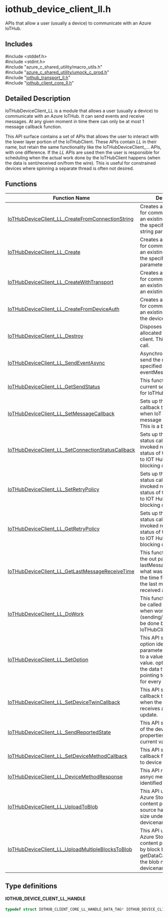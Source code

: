 # iothub_device_client_ll.h 

APIs that allow a user (usually a device) to communicate with an Azure IoTHub.

## Includes

\#include <stddef.h>  
\#include <stdint.h>  
\#include "azure_c_shared_utility/macro_utils.h"  
\#include "[azure_c_shared_utility/umock_c_prod.h](iot-c-ref-umock-c-prod-h.md)"  
\#include "[iothub_transport_ll.h](iot-c-ref-iothub-transport-ll-h.md)"  
\#include "[iothub_client_core_ll.h](iot-c-ref-iothub-client-core-ll-h.md)"  

## Detailed Description

IoTHubDeviceClient_LL is a module that allows a user (usually a device) to communicate with an Azure IoTHub. It can send events and receive messages. At any given moment in time there can only be at most 1 message callback function.

This API surface contains a set of APIs that allows the user to interact with the lower layer portion of the IoTHubClient. These APIs contain _LL_ in their name, but retain the same functionality like the IoTHubDeviceClient_... APIs, with one difference. If the _LL_ APIs are used then the user is responsible for scheduling when the actual work done by the IoTHubClient happens (when the data is sent/received on/from the wire). This is useful for constrained devices where spinning a separate thread is often not desired.

## Functions

Function Name                  | Description                                
--------------------------------|---------------------------------------------
[IoTHubDeviceClient_LL_CreateFromConnectionString](./iot-c-ref-iothub-device-client-ll-h/iothubdeviceclient-ll-createfromconnectionstring.md)            | Creates a IoT Hub client for communication with an existing IoT Hub using the specified connection string parameter.
[IoTHubDeviceClient_LL_Create](./iot-c-ref-iothub-device-client-ll-h/iothubdeviceclient-ll-create.md)            | Creates a IoT Hub client for communication with an existing IoT Hub using the specified parameters.
[IoTHubDeviceClient_LL_CreateWithTransport](./iot-c-ref-iothub-device-client-ll-h/iothubdeviceclient-ll-createwithtransport.md)            | Creates a IoT Hub client for communication with an existing IoT Hub using an existing transport.
[IoTHubDeviceClient_LL_CreateFromDeviceAuth](./iot-c-ref-iothub-device-client-ll-h/iothubdeviceclient-ll-createfromdeviceauth.md)            | Creates a IoT Hub client for communication with an existing IoT Hub using the device auth module.
[IoTHubDeviceClient_LL_Destroy](./iot-c-ref-iothub-device-client-ll-h/iothubdeviceclient-ll-destroy.md)            | Disposes of resources allocated by the IoT Hub client. This is a blocking call.
[IoTHubDeviceClient_LL_SendEventAsync](./iot-c-ref-iothub-device-client-ll-h/iothubdeviceclient-ll-sendeventasync.md)            | Asynchronous call to send the message specified by eventMessageHandle.
[IoTHubDeviceClient_LL_GetSendStatus](./iot-c-ref-iothub-device-client-ll-h/iothubdeviceclient-ll-getsendstatus.md)            | This function returns the current sending status for IoTHubClient.
[IoTHubDeviceClient_LL_SetMessageCallback](./iot-c-ref-iothub-device-client-ll-h/iothubdeviceclient-ll-setmessagecallback.md)            | Sets up the message callback to be invoked when IoT Hub issues a message to the device. This is a blocking call.
[IoTHubDeviceClient_LL_SetConnectionStatusCallback](./iot-c-ref-iothub-device-client-ll-h/iothubdeviceclient-ll-setconnectionstatuscallback.md)            | Sets up the connection status callback to be invoked representing the status of the connection to IOT Hub. This is a blocking call.
[IoTHubDeviceClient_LL_SetRetryPolicy](./iot-c-ref-iothub-device-client-ll-h/iothubdeviceclient-ll-setretrypolicy.md)            | Sets up the connection status callback to be invoked representing the status of the connection to IOT Hub. This is a blocking call.
[IoTHubDeviceClient_LL_GetRetryPolicy](./iot-c-ref-iothub-device-client-ll-h/iothubdeviceclient-ll-getretrypolicy.md)            | Sets up the connection status callback to be invoked representing the status of the connection to IOT Hub. This is a blocking call.
[IoTHubDeviceClient_LL_GetLastMessageReceiveTime](./iot-c-ref-iothub-device-client-ll-h/iothubdeviceclient-ll-getlastmessagereceivetime.md)            | This function returns in the out parameter lastMessageReceiveTime what was the value of the time function when the last message was received at the client.
[IoTHubDeviceClient_LL_DoWork](./iot-c-ref-iothub-device-client-ll-h/iothubdeviceclient-ll-dowork.md)            | This function is meant to be called by the user when work (sending/receiving) can be done by the IoTHubClient.
[IoTHubDeviceClient_LL_SetOption](./iot-c-ref-iothub-device-client-ll-h/iothubdeviceclient-ll-setoption.md)            | This API sets a runtime option identified by parameter optionName to a value pointed to by value. optionName and the data type value is pointing to are specific for every option.
[IoTHubDeviceClient_LL_SetDeviceTwinCallback](./iot-c-ref-iothub-device-client-ll-h/iothubdeviceclient-ll-setdevicetwincallback.md)            | This API specifies a callback to be used when the device receives a desired state update.
[IoTHubDeviceClient_LL_SendReportedState](./iot-c-ref-iothub-device-client-ll-h/iothubdeviceclient-ll-sendreportedstate.md)            | This API sends a report of the device's properties and their current values.
[IoTHubDeviceClient_LL_SetDeviceMethodCallback](./iot-c-ref-iothub-device-client-ll-h/iothubdeviceclient-ll-setdevicemethodcallback.md)            | This API sets the callback for async cloud to device method calls.
[IoTHubDeviceClient_LL_DeviceMethodResponse](./iot-c-ref-iothub-device-client-ll-h/iothubdeviceclient-ll-devicemethodresponse.md)            | This API responds to an asnyc method callback identified the methodId.
[IoTHubDeviceClient_LL_UploadToBlob](./iot-c-ref-iothub-device-client-ll-h/iothubdeviceclient-ll-uploadtoblob.md)            | This API uploads to Azure Storage the content pointed to by source having the size size under the blob name devicename/.
[IoTHubDeviceClient_LL_UploadMultipleBlocksToBlob](./iot-c-ref-iothub-device-client-ll-h/iothubdeviceclient-ll-uploadmultipleblockstoblob.md)            | This API uploads to Azure Storage the content provided block by block by getDataCallback under the blob name devicename/.

## Type definitions

#### IOTHUB_DEVICE_CLIENT_LL_HANDLE

```C
typedef struct IOTHUB_CLIENT_CORE_LL_HANDLE_DATA_TAG* IOTHUB_DEVICE_CLIENT_LL_HANDLE;
```

